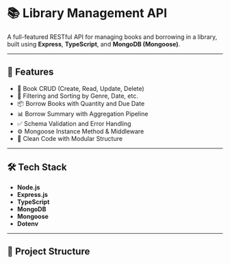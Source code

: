 # 📚 Library Management API

A full-featured RESTful API for managing books and borrowing in a library, built using **Express**, **TypeScript**, and **MongoDB (Mongoose)**.

---

## 🚀 Features

- 📖 Book CRUD (Create, Read, Update, Delete)
- 🔎 Filtering and Sorting by Genre, Date, etc.
- 📦 Borrow Books with Quantity and Due Date
- 📊 Borrow Summary with Aggregation Pipeline
- ✅ Schema Validation and Error Handling
- ⚙️ Mongoose Instance Method & Middleware
- 🧼 Clean Code with Modular Structure

---

## 🛠️ Tech Stack

- **Node.js**
- **Express.js**
- **TypeScript**
- **MongoDB**
- **Mongoose**
- **Dotenv**

---

## 📁 Project Structure

